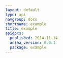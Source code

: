 ```yaml
---
layout: default
type: api
navgroup: docs
shortname: example
title: example
apidocs:
  published: 2014-11-14
  antha_version: 0.0.1
  package: example
---
```

